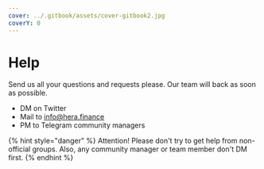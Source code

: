 ```yaml
---
cover: ../.gitbook/assets/cover-gitbook2.jpg
coverY: 0
---
```


# Help

Send us all your questions and requests please. Our team will back as soon as possible.

* DM on Twitter
* Mail to info@hera.finance
* PM to Telegram community managers

{% hint style="danger" %}
Attention! Please don't try to get help from non-official groups. Also, any community manager or team member don't DM first.
{% endhint %}
